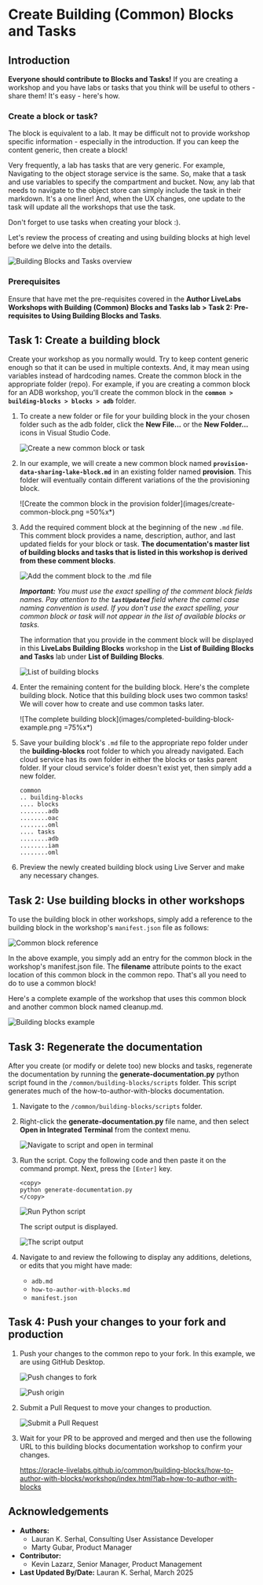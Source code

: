 # Create Building (Common) Blocks and Tasks

## Introduction

**Everyone should contribute to Blocks and Tasks!** If you are creating a workshop and you have labs or tasks that you think will be useful to others - share them! It's easy - here's how.

### Create a block or task?

The block is equivalent to a lab. It may be difficult not to provide workshop specific information - especially in the introduction. If you can keep the content generic, then create a block!

Very frequently, a lab has tasks that are very generic. For example, Navigating to the object storage service is the same. So, make that a task and use variables to specify the compartment and bucket. Now, any lab that needs to navigate to the object store can simply include the task in their markdown. It's a one liner! And, when the UX changes, one update to the task will update all the workshops that use the task.

Don't forget to use tasks when creating your block :).

Let's review the process of creating and using building blocks at high level before we delve into the details.

  ![Building Blocks and Tasks overview](images/building-blocks-overview-diagram.png " ")

### Prerequisites

Ensure that have met the pre-requisites covered in the **Author LiveLabs Workshops with Building (Common) Blocks and Tasks lab > Task 2: Pre-requisites to Using Building Blocks and Tasks**.

## Task 1: Create a building block

Create your workshop as you normally would. Try to keep content generic enough so that it can be used in multiple contexts. And, it may mean using variables instead of hardcoding names. Create the common block in the appropriate folder (repo). For example, if you are creating a common block for an ADB workshop, you'll create the common block in the **`common > building-blocks > blocks > adb`** folder.

1. To create a new folder or file for your building block in the your chosen folder such as the adb folder, click the **New File...** or the **New Folder...** icons in Visual Studio Code.

    ![Create a new common block or task](images/create-file-folder-icon-vsc.png " ")

2. In our example, we will create a new common block named **`provision-data-sharing-lake-block.md`** in an existing folder named **provision**. This folder will eventually contain different variations of the the provisioning block.

    ![Create the common block in the provision folder](images/create-common-block.png =50%x*)

3. Add the required comment block at the beginning of the new `.md` file. This comment block provides a name, description, author, and last updated fields for your block or task. **The documentation's master list of building blocks and tasks that is listed in this workshop is derived from these comment blocks**.

    ![Add the comment block to the .md file](images/comment-block.png " ")

    **_Important:_** _You must use the exact spelling of the comment block fields names. Pay attention to the **`lastUpdated`** field where the camel case naming convention is used. If you don't use the exact spelling, your common block or task will not appear in the list of available blocks or tasks._

    The information that you provide in the comment block will be displayed in this **LiveLabs Building Blocks** workshop in the **List of Building Blocks and Tasks** lab under **List of Building Blocks**.

    ![List of building blocks](images/list-building-blocks.png " ")

4. Enter the remaining content for the building block. Here's the complete building block. Notice that this building block uses two common tasks! We will cover how to create and use common tasks later.

    ![The complete building block](images/completed-building-block-example.png =75%x*)

5. Save your building block's `.md` file to the appropriate repo folder under the **building-blocks** root folder to which you already navigated. Each cloud service has its own folder in either the blocks or tasks parent folder. If your cloud service's folder doesn't exist yet, then simply add a new folder.

    ```
    common
    .. building-blocks
    .... blocks
    ........adb
    ........oac
    ........oml
    .... tasks
    ........adb
    ........iam
    ........oml
    ```

6. Preview the newly created building block using Live Server and make any necessary changes.

## Task 2: Use building blocks in other workshops

To use the building block in other workshops, simply add a reference to the building block in the workshop's `manifest.json` file as follows:

![Common block reference](images/common-block-reference.png " ")

In the above example, you simply add an entry for the common block in the workshop's manifest.json file. The **filename** attribute points to the exact location of this common block in the common repo. That's all you need to do to use a common block!

Here's a complete example of the workshop that uses this common block and another common block named cleanup.md.

![Building blocks example](images/use-common-blocks.png " ")

## Task 3: Regenerate the documentation

After you create (or modify or delete too) new blocks and tasks, regenerate the documentation by running the **generate-documentation.py** python script found in the `/common/building-blocks/scripts` folder. This script generates much of the how-to-author-with-blocks documentation.

1. Navigate to the `/common/building-blocks/scripts` folder.

2. Right-click the **generate-documentation.py** file name, and then select **Open in Integrated Terminal** from the context menu.

    ![Navigate to script and open in terminal](images/open-integrated-terminal.png " ")

3. Run the script. Copy the following code and then paste it on the command prompt. Next, press the `[Enter]` key.

    ```
    <copy>
    python generate-documentation.py
    </copy>
    ```

    ![Run Python script](./images/run-python-script.png " ")

    The script output is displayed.

    ![The script output](./images/script-output.png " ")

4. Navigate to and review the following to display any additions, deletions, or edits that you might have made:

    * `adb.md`
    * `how-to-author-with-blocks.md`
    * `manifest.json`

## Task 4: Push your changes to your fork and production

1. Push your changes to the common repo to your fork. In this example, we are using GitHub Desktop.

    ![Push changes to fork](./images/push-to-fork.png " ")

    ![Push origin](./images/push-origin.png " ")

2. Submit a Pull Request to move your changes to production.

    ![Submit a Pull Request](./images/submit-pr.png " ")

3. Wait for your PR to be approved and merged and then use the following URL to this building blocks documentation workshop to confirm your changes.

    https://oracle-livelabs.github.io/common/building-blocks/how-to-author-with-blocks/workshop/index.html?lab=how-to-author-with-blocks

## Acknowledgements
* **Authors:**
    * Lauran K. Serhal, Consulting User Assistance Developer
    * Marty Gubar, Product Manager
* **Contributor:**
    * Kevin Lazarz, Senior Manager, Product Management
* **Last Updated By/Date:** Lauran K. Serhal, March 2025
